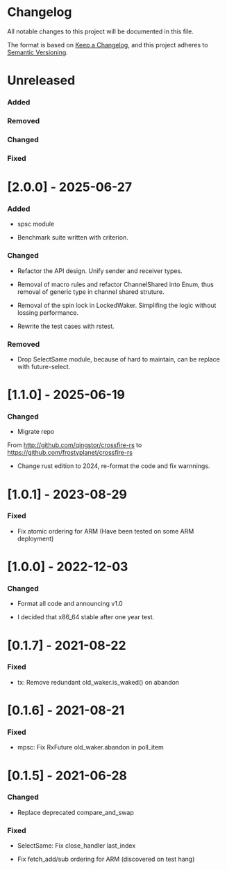 # Changelog

All notable changes to this project will be documented in this file.

The format is based on [Keep a Changelog](https://keepachangelog.com/en/1.0.0/),
and this project adheres to [Semantic Versioning](https://semver.org/spec/v2.0.0.html).

# Unreleased

### Added

### Removed

### Changed

### Fixed

# [2.0.0] - 2025-06-27

### Added

- spsc module

- Benchmark suite written with criterion.

### Changed

- Refactor the API design. Unify sender and receiver types.

- Removal of macro rules and refactor ChannelShared into Enum, thus removal of generic type in channel shared struture.

- Removal of the spin lock in LockedWaker. Simplifing the logic without lossing performance.

- Rewrite the test cases with rstest.

### Removed

- Drop SelectSame module, because of hard to maintain, can be replace with future-select.

# [1.1.0] - 2025-06-19

### Changed

- Migrate repo

From <http://github.com/qingstor/crossfire-rs> to <https://github.com/frostyplanet/crossfire-rs>

- Change rust edition to 2024, re-format the code and fix warnnings.


# [1.0.1] - 2023-08-29

### Fixed

- Fix atomic ordering for ARM (Have been tested on some ARM deployment)

# [1.0.0] - 2022-12-03

### Changed

- Format all code and announcing v1.0

- I decided that x86_64 stable after one year test.

# [0.1.7] - 2021-08-22

### Fixed

- tx: Remove redundant old_waker.is_waked() on abandon

# [0.1.6] - 2021-08-21

### Fixed

- mpsc: Fix RxFuture old_waker.abandon in poll_item

# [0.1.5] - 2021-06-28

### Changed

- Replace deprecated compare_and_swap

### Fixed

- SelectSame: Fix close_handler last_index

- Fix fetch_add/sub ordering for ARM  (discovered on test hang)
